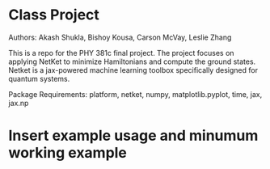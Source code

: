 # Class Project

Authors: Akash Shukla, Bishoy Kousa, Carson McVay, Leslie Zhang

This is a repo for the PHY 381c final project. The project focuses on applying NetKet to minimize Hamiltonians and compute the ground states. Netket is a jax-powered machine learning toolbox specifically designed for quantum systems.

Package Requirements:
platform, netket, numpy, matplotlib.pyplot, time, jax, jax.np

# Insert example usage and minumum working example
